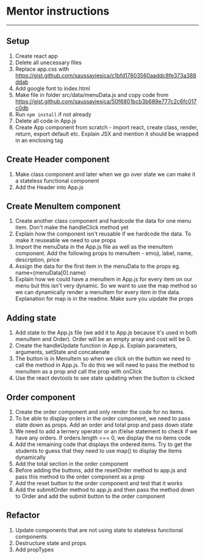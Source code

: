 # Mentor instructions

---

## Setup

1.  Create react app
2.  Delete all unecessary files
3.  Replace app.css with https://gist.github.com/saussayjesica/c1bfd17803560aaddc8fe373a388ddab
4.  Add google font to index.html
5.  Make file in folder src/data/menuData.js and copy code from https://gist.github.com/saussayjesica/50f6801bcb3b689e777c2c6fc017c0db
6.  Run `npm install` if not already
7.  Delete all code in App.js
8.  Create App component from scratch - import react, create class, render, return, export default etc. Explain JSX and mention it should be wrapped in an enclosing tag

## Create Header component

1.  Make class component and later when we go over state we can make it a stateless functional component
2.  Add the Header into App.js

## Create MenuItem component

1.  Create another class component and hardcode the data for one menu item. Don't make the handleClick method yet
2.  Explain how the component isn't reusable if we hardcode the data. To make it reuseable we need to use props
3.  Import the menuData in the App.js file as well as the menuItem component. Add the following props to menuItem - emoji, label, name, description, price
4.  Assign the data for the first item in the menuData to the props eg. name={menuData[0].name}
5.  Explain how we could have a menuItem in App.js for every item on our menu but this isn't very dynamic. So we want to use the map method so we can dynamically render a menuItem for every item in the data. Explanation for map is in the readme. Make sure you uipdate the props

## Adding state

1.  Add state to the App.js file (we add it to App.js because it's used in both menuItem and Order). Order will be an empty array and cost will be 0.
2.  Create the handleUpdate function in App.js. Explain parameters, arguments, setState and concatenate
3.  The button is in MenuItem so when we click on the button we need to call the method in App.js. To do this we will need to pass the method to menuItem as a prop and call the prop with onClick
4.  Use the react devtools to see state updating when the button is clicked

## Order component

1.  Create the order component and only render the code for no items.
2.  To be able to display orders in the order component, we need to pass state down as props. Add an order and total prop and pass down state
3.  We need to add a ternery operator or an if/else statement to check if we have any orders. If orders.length === 0, we display the no items code
4.  Add the remaining code that displays the ordered items. Try to get the students to guess that they need to use map() to display the items dynamically
5.  Add the total section in the order component
6.  Before adding the buttons, add the resetOrder method to app.js and pass this method to the order component as a prop
7.  Add the reset button to the order component and test that it works
8.  Add the submitOrder method to app.js and then pass the method down to Order and add the submit button to the order component

## Refactor

1.  Update components that are not using state to stateless functional components
2.  Destructure state and props
3.  Add propTypes
